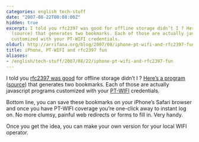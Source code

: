 ```yaml
---
categories: english tech-stuff
date: "2007-08-22T00:08:00Z"
hidden: true
excerpt: I told you rfc2397 was good for offline storage didn’t I ? Here’s a program
  (source) that generates two bookmarks. Each of those are actually javascript programs
  customized with your PT-WIFI credentials.
oldurl: http://arrifana.org/blog/2007/08/iphone-pt-wifi-and-rfc2397-fun/
title: iPhone, PT-WIFI and rfc2397 fun
aliases:
- /english/tech-stuff/2007/08/22/iphone-pt-wifi-and-rfc2397-fun
---
```


I told you [rfc2397 was good][1] for offline storage didn’t I ? [Here’s a program][2] ([source][3]) that generates two bookmarks. Each of those are actually javascript programs customized with your [PT-WIFI][4] credentials.

Bottom line, you can save these bookmarks on your iPhone’s Safari browser and once you have PT-WIFI coverage you’re one-click away to instant log on. No more clumsy, painful web redirects or forms to fill in. Very handy.

Once you get the idea, you can make your own version for your local WIFI operator.


[1]: /blog/2007/08/rfc2397-and-the-iphone/
[2]: /iphone/ptwifi
[3]: http://arrifana.org/iphone/ptwifi/?showsource=1
[4]: http://www.ptwifi.pt/default.aspx?selectedCulture=en
